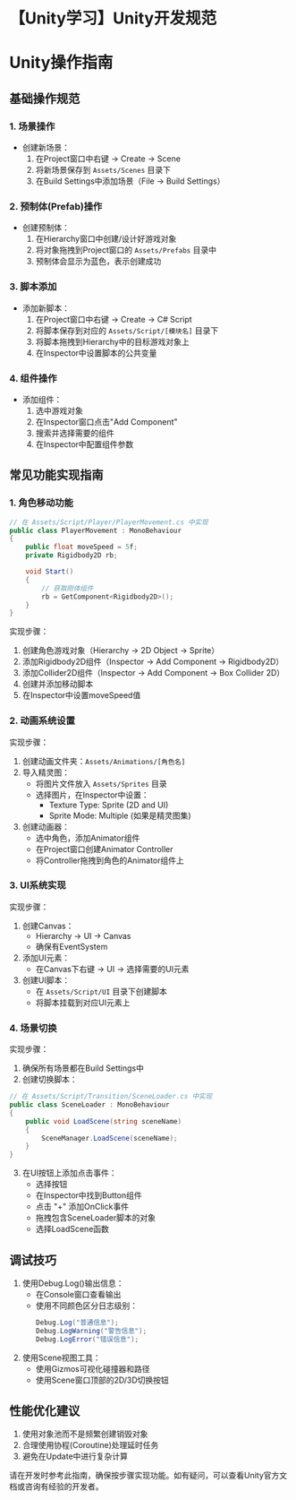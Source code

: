 # 【Unity学习】Unity开发规范

# Unity操作指南

## 基础操作规范

### 1. 场景操作
- 创建新场景：
  1. 在Project窗口中右键 → Create → Scene
  2. 将新场景保存到 `Assets/Scenes` 目录下
  3. 在Build Settings中添加场景（File → Build Settings）

### 2. 预制体(Prefab)操作
- 创建预制体：
  1. 在Hierarchy窗口中创建/设计好游戏对象
  2. 将对象拖拽到Project窗口的 `Assets/Prefabs` 目录中
  3. 预制体会显示为蓝色，表示创建成功

### 3. 脚本添加
- 添加新脚本：
  1. 在Project窗口中右键 → Create → C# Script
  2. 将脚本保存到对应的 `Assets/Script/[模块名]` 目录下
  3. 将脚本拖拽到Hierarchy中的目标游戏对象上
  4. 在Inspector中设置脚本的公共变量

### 4. 组件操作
- 添加组件：
  1. 选中游戏对象
  2. 在Inspector窗口点击"Add Component"
  3. 搜索并选择需要的组件
  4. 在Inspector中配置组件参数

## 常见功能实现指南

### 1. 角色移动功能
```csharp
// 在 Assets/Script/Player/PlayerMovement.cs 中实现
public class PlayerMovement : MonoBehaviour
{
    public float moveSpeed = 5f;
    private Rigidbody2D rb;

    void Start()
    {
        // 获取刚体组件
        rb = GetComponent<Rigidbody2D>();
    }
}
```
实现步骤：
1. 创建角色游戏对象（Hierarchy → 2D Object → Sprite）
2. 添加Rigidbody2D组件（Inspector → Add Component → Rigidbody2D）
3. 添加Collider2D组件（Inspector → Add Component → Box Collider 2D）
4. 创建并添加移动脚本
5. 在Inspector中设置moveSpeed值

### 2. 动画系统设置
实现步骤：
1. 创建动画文件夹：`Assets/Animations/[角色名]`
2. 导入精灵图：
   - 将图片文件放入 `Assets/Sprites` 目录
   - 选择图片，在Inspector中设置：
     - Texture Type: Sprite (2D and UI)
     - Sprite Mode: Multiple (如果是精灵图集)
3. 创建动画器：
   - 选中角色，添加Animator组件
   - 在Project窗口创建Animator Controller
   - 将Controller拖拽到角色的Animator组件上

### 3. UI系统实现
实现步骤：
1. 创建Canvas：
   - Hierarchy → UI → Canvas
   - 确保有EventSystem
2. 添加UI元素：
   - 在Canvas下右键 → UI → 选择需要的UI元素
3. 创建UI脚本：
   - 在 `Assets/Script/UI` 目录下创建脚本
   - 将脚本挂载到对应UI元素上

### 4. 场景切换
实现步骤：
1. 确保所有场景都在Build Settings中
2. 创建切换脚本：
```csharp
// 在 Assets/Script/Transition/SceneLoader.cs 中实现
public class SceneLoader : MonoBehaviour
{
    public void LoadScene(string sceneName)
    {
        SceneManager.LoadScene(sceneName);
    }
}
```
3. 在UI按钮上添加点击事件：
   - 选择按钮
   - 在Inspector中找到Button组件
   - 点击 "+" 添加OnClick事件
   - 拖拽包含SceneLoader脚本的对象
   - 选择LoadScene函数

## 调试技巧
1. 使用Debug.Log()输出信息：
   - 在Console窗口查看输出
   - 使用不同颜色区分日志级别：
     ```csharp
     Debug.Log("普通信息");
     Debug.LogWarning("警告信息");
     Debug.LogError("错误信息");
     ```
2. 使用Scene视图工具：
   - 使用Gizmos可视化碰撞器和路径
   - 使用Scene窗口顶部的2D/3D切换按钮

## 性能优化建议
1. 使用对象池而不是频繁创建销毁对象
2. 合理使用协程(Coroutine)处理延时任务
3. 避免在Update中进行复杂计算

请在开发时参考此指南，确保按步骤实现功能。如有疑问，可以查看Unity官方文档或咨询有经验的开发者。